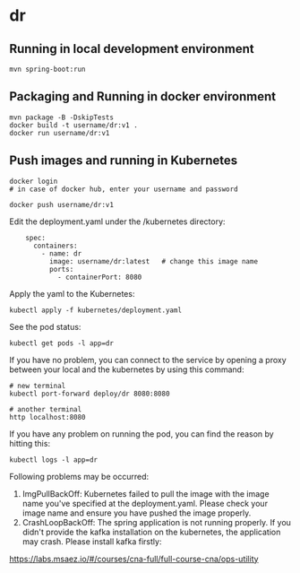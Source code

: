 # dr

## Running in local development environment

```
mvn spring-boot:run
```

## Packaging and Running in docker environment

```
mvn package -B -DskipTests
docker build -t username/dr:v1 .
docker run username/dr:v1
```

## Push images and running in Kubernetes

```
docker login 
# in case of docker hub, enter your username and password

docker push username/dr:v1
```

Edit the deployment.yaml under the /kubernetes directory:
```
    spec:
      containers:
        - name: dr
          image: username/dr:latest   # change this image name
          ports:
            - containerPort: 8080

```

Apply the yaml to the Kubernetes:
```
kubectl apply -f kubernetes/deployment.yaml
```

See the pod status:
```
kubectl get pods -l app=dr
```

If you have no problem, you can connect to the service by opening a proxy between your local and the kubernetes by using this command:
```
# new terminal
kubectl port-forward deploy/dr 8080:8080

# another terminal
http localhost:8080
```

If you have any problem on running the pod, you can find the reason by hitting this:
```
kubectl logs -l app=dr
```

Following problems may be occurred:

1. ImgPullBackOff:  Kubernetes failed to pull the image with the image name you've specified at the deployment.yaml. Please check your image name and ensure you have pushed the image properly.
1. CrashLoopBackOff: The spring application is not running properly. If you didn't provide the kafka installation on the kubernetes, the application may crash. Please install kafka firstly:

https://labs.msaez.io/#/courses/cna-full/full-course-cna/ops-utility

